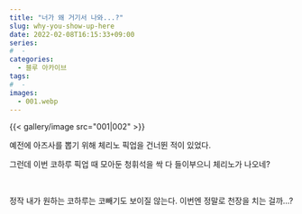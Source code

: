 ```yaml
---
title: "너가 왜 거기서 나와...?"
slug: why-you-show-up-here
date: 2022-02-08T16:15:33+09:00
series:
#  - 
categories:
  - 블루 아카이브
tags:
#  - 
images:
  - 001.webp
---
```


{{< gallery/image src="001|002" >}}

예전에 아즈사를 뽑기 위해 체리노 픽업을 건너뛴 적이 있었다.

그런데 이번 코하루 픽업 때 모아둔 청휘석을 싹 다 들이부으니 체리노가 나오네?

&nbsp;

정작 내가 원하는 코하루는 코빼기도 보이질 않는다. 이번엔 정말로 천장을 치는 걸까...?
